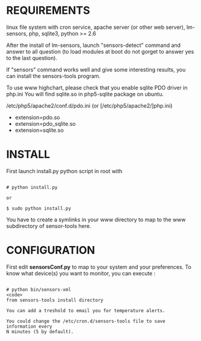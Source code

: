 


# REQUIREMENTS #
linux file system with cron service, apache server (or other web server),
lm-sensors, php, sqlite3, python >= 2.6

After the install of lm-sensors, launch "sensors-detect" command and
answer to all question (to load modules at boot do not gorget to answer yes to the last question).

If "sensors" command works well and give some interesting results, you
can install the sensors-tools program.

To use www highchart, please check that you enable sqlite PDO driver in php.ini
You will find sqlite.so in php5-sqlite package on ubuntu.

/etc/php5/apache2/conf.d/pdo.ini (or [/etc/php5/apache2/]php.ini)
  * extension=pdo.so
  * extension=pdo\_sqlite.so
  * extension=sqlite.so


# INSTALL #
First launch install.py python script in root with

```shell

# python install.py

or

$ sudo python install.py
```

You have to create a symlinks in your www directory to map to the www
subdirectory of sensor-tools here.

# CONFIGURATION #

First edit **sensorsConf.py** to map to your system and your preferences.
To know what device(s) you want to monitor, you can execute :
```shell

# python bin/sensors-xml
<code>
from sensors-tools install directory

You can add a treshold to email you for temperature alerts.

You could change the /etc/cron.d/sensors-tools file to save information every
N minutes (5 by default).